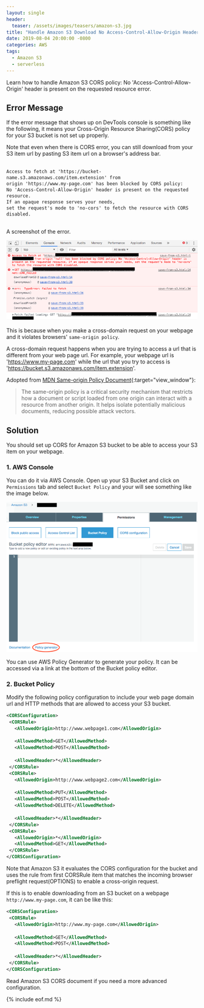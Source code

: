 ```yaml
---
layout: single
header:
  teaser: /assets/images/teasers/amazon-s3.jpg
title: "Handle Amazon S3 Download No Access-Control-Allow-Origin Header(CORS) Error"
date: 2019-08-04 20:00:00 -0800
categories: AWS
tags:
  - Amazon S3
  - serverless
--- 
```

Learn how to handle Amazon S3 CORS policy: No 'Access-Control-Allow-Origin' header is present on the requested resource error.

## Error Message
If the error message that shows up on DevTools console is something like the following, it means your Cross-Origin Resource Sharing(CORS) policy for your S3 bucket is not set up properly.  

Note that even when there is CORS error, you can still download from your S3 item url by pasting S3 item url on a browser's address bar.  

<pre class='code'><code>
Access to fetch at 'https://bucket-name.s3.amazonaws.com/item.extension' from 
origin 'https://www.my-page.com' has been blocked by CORS policy: 
No 'Access-Control-Allow-Origin' header is present on the requested resource. 
If an opaque response serves your needs, 
set the request's mode to 'no-cors' to fetch the resource with CORS disabled.

</code></pre>

A screenshot of the error.  

![Screenshot of No 'Access-Control-Allow-Origin' Header Error](/assets/images/2019-08-04-handle-amazon-s3-no-access-control-allow-origin-header-cors-error/download-from-amazon-s3-no-access-control-allow-origin-header-error.png)

This is because when you make a cross-domain request on your webpage and it violates browsers' `same-origin policy`. 

A cross-domain request happens when you are trying to access a url that is different from your web page url. For example, your webpage url is 'https://www.my-page.com' while the url that you try to access is 'https://bucket.s3.amazonaws.com/item.extension'.  

Adopted from [MDN Same-origin Policy Document](https://developer.mozilla.org/en-US/docs/Web/Security/Same-origin_policy){:target="view_window"}: 

> The same-origin policy is a critical security mechanism that restricts how a document or script loaded from one origin can interact with a resource from another origin. It helps isolate potentially malicious documents, reducing possible attack vectors.

## Solution
You should set up CORS for Amazon S3 bucket to be able to access your S3 item on your webpage.  

### 1. AWS Console
You can do it via AWS Console. Open up your S3 Bucket and click on `Permissions` tab and select `Bucket Policy` and your will see something like the image below.  

![Amazon S3 Bucket Policy Editor](/assets/images/2019-08-04-handle-amazon-s3-no-access-control-allow-origin-header-cors-error/amazon-s3-bucket-policy-editor.png)

You can use AWS Policy Generator to generate your policy. It can be accessed via a link at the bottom of the Bucket policy editor.  

### 2. Bucket Policy
Modify the following policy configuration to include your web page domain url and HTTP methods that are allowed to access your S3 bucket. 

```xml
<CORSConfiguration>
 <CORSRule>
   <AllowedOrigin>http://www.webpage1.com</AllowedOrigin>

   <AllowedMethod>GET</AllowedMethod>
   <AllowedMethod>POST</AllowedMethod>

   <AllowedHeader>*</AllowedHeader>
 </CORSRule>
 <CORSRule>
   <AllowedOrigin>http://www.webpage2.com</AllowedOrigin>

   <AllowedMethod>PUT</AllowedMethod>
   <AllowedMethod>POST</AllowedMethod>
   <AllowedMethod>DELETE</AllowedMethod>

   <AllowedHeader>*</AllowedHeader>
 </CORSRule>
 <CORSRule>
   <AllowedOrigin>*</AllowedOrigin>
   <AllowedMethod>GET</AllowedMethod>
 </CORSRule>
</CORSConfiguration>
```

Note that Amazon S3 it evaluates the CORS configuration for the bucket and uses the rule from first CORSRule item that matches the incoming browser preflight request(OPTIONS) to enable a cross-origin request.

If this is to enable downloading from an S3 bucket on a webpage `http://www.my-page.com`, it can be like this:

```xml
<CORSConfiguration>
 <CORSRule>
   <AllowedOrigin>http://www.my-page.com</AllowedOrigin>

   <AllowedMethod>GET</AllowedMethod>
   <AllowedMethod>POST</AllowedMethod>

   <AllowedHeader>*</AllowedHeader>
 </CORSRule>
</CORSConfiguration>
```

Read Amazon S3 CORS document if you need a more advanced configuration. 

{% include eof.md %}